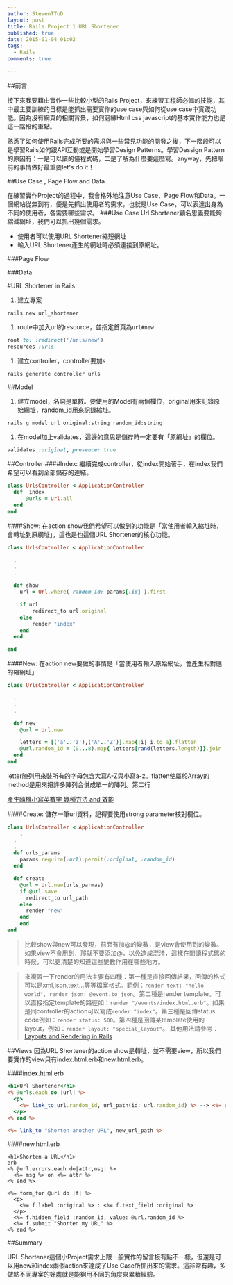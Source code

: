 ```yaml
---
author: StevenTTuD
layout: post
title: Rails Project 1 URL Shortener
published: true
date: 2015-01-04 01:02
tags:
  - Rails
comments: true

---
```

##前言

接下來我要藉由實作一些比較小型的Rails Project，來練習工程師必備的技能，其中最主要訓練的目標是能抓出需要實作的use case與如何從use case中實踐功能。因為沒有網頁的相關背景，如何磨練Html css javascript的基本實作能力也是這一階段的重點。

熟悉了如何使用Rails完成所要的需求與一些常見功能的開發之後，下一階段可以是學習Rails如何跟API互動或是開始學習Design Patterns。學習Dessign Pattern的原因有：一是可以讀的懂程式碼，二是了解為什麼要這麼寫。anyway，先把眼前的事情做好最重要let's do it！

##Use Case , Page Flow and Data

在練習實作Project的過程中，我會格外地注意Use Case、Page Flow和Data。一個網站從無到有，便是先抓出使用者的需求，也就是Use Case，可以表達出身為不同的使用者，各需要哪些需求。
###Use Case
Url Shortener顧名思義要能夠縮減網址，我們可以抓出幾個需求。
- 使用者可以使用URL Shortener縮短網址
- 輸入URL Shortener產生的網址時必須連接到原網址。

###Page Flow

###Data


#URL Shortener in Rails

1. 建立專案
```
rails new url_shortener
```

1. route中加入url的resource，並指定首頁為`url#new`
```rb
root to: :redirect('/urls/new')
resources :urls
```

1. 建立controller，controller要加s
```
rails generate controller urls
```

##Model

1. 建立model，名詞是單數。要使用的Model有兩個欄位，original用來記錄原始網址，random_id用來記錄縮址。
```
rails g model url original:string random_id:string
```

1. 在model加上validates，這邊的意思是儲存時一定要有「原網址」的欄位。
```rb
validates :original, presence: true
```



##Controller
####Index: 繼續完成controller，從index開始著手，在index我們希望可以看到全部儲存的連結。

```ruby
class UrlsController < ApplicationController
  def  index
	  @urls = Url.all
  end
end
```

####Show: 在action show我們希望可以做到的功能是「當使用者輸入縮址時，會轉址到原網址」，這也是也這個URL Shortener的核心功能。

```rb
class UrlsController < ApplicationController

  .
  .
  .

  def show
  	url = Url.where( random_id: params[:id] ).first

    if url
    	redirect_to url.original
    else
    	render "index"
    end
  end

end
```

####New: 在action new要做的事情是「當使用者輸入原始網址，會產生相對應的縮網址」

```rb
class UrlsController < ApplicationController

  .
  .
  .

  def new
  	@url = Url.new

    letters = [('a'..'z'),('A'..'Z')].map{|i| i.to_a}.flatten
    @url.random_id = (0...8).map{ letters[rand(letters.length)]}.join
  end
end
```
letter陣列用來裝所有的字母包含大寫A-Z與小寫a-z。flatten使屬於Array的method是用來把許多陣列合併成單一的陣列。第二行

[產生隨機小寫英數字 幾種方法 and 效能](http://railsfun.tw/t/and/46)


####Create: 儲存一筆url資料，記得要使用strong parameter核對欄位。
```rb
class UrlsController < ApplicationController
	.
  .
  .
  def urls_params
    params.require(:url).permit(:original, :random_id)
  end

  def create
    @url = Url.new(urls_parmas)
    if @url.save
      redirect_to url_path
    else
      render "new"
    end
	end
end
```
>比較show與new可以發現，前面有加@的變數，是view會使用到的變數。如果view不會用到，那就不要添加@，以免造成混淆，這樣在閱讀程式碼的時候，可以更清楚的知道這些變數作用在哪些地方。

>來複習一下render的用法主要有四種：第一種是直接回傳結果，回傳的格式可以是xml,json,text...等等檔案格式。範例：`render text: "hello world"`、`render json: @event.to_json`。第二種是render template。可以直接指定template的路徑如：`render "/events/index.html.erb"`。如果是同controller的action可以寫成`render "index"`。第三種是回傳status code例如：`render status: 500`。第四種是回傳某template使用的layout，例如：`render layout: "special_layout"`。
其他用法請參考：[Layouts and Rendering in Rails](http://guides.rubyonrails.org/layouts_and_rendering.html#using-render)

##Views
因為URL Shortener的action show是轉址，並不需要view，所以我們要實作的view只有index.html.erb和new.html.erb。

####index.html.erb
```html.erb
<h1>Url Shortener</h1>
<% @urls.each do |url| %>
  <p>
    <%= link_to url.random_id, url_path(id: url.random_id) %> --> <%= url.original %>
  </p>
<% end %>

<%= link_to "Shorten another URL", new_url_path %>
```

####new.html.erb
```
<h1>Shorten a URL</h1>
erb
<% @url.errors.each do|attr,msg| %>
  <%= msg %> on <%= attr %>
<% end %>

<%= form_for @url do |f| %>
  <p>
    <%= f.label :original %> : <%= f.text_field :original %>
  </p>
  <%= f.hidden_field :random_id, value: @url.random_id %>
  <%= f.submit "Shorten my URL" %>
<% end %>
```
##Summary

URL Shortener這個小Project需求上跟一般實作的留言板有點不一樣，但還是可以用new和index兩個action來達成了Use Case所抓出來的需求。這非常有趣，多做點不同專案的好處就是能夠用不同的角度來累積經驗。
